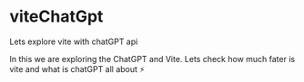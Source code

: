 # viteChatGpt
Lets explore vite with chatGPT api

In this we are exploring the ChatGPT and Vite. Lets check how much fater is vite and what is chatGPT all about ⚡️
